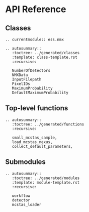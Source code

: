 # API Reference

## Classes

```{eval-rst}
.. currentmodule:: ess.nmx

.. autosummary::
   :toctree: ../generated/classes
   :template: class-template.rst
   :recursive:

   NumberOfDetectors
   NMXData
   InputFilepath
   PixelIDs
   MaximumProbability
   DefaultMaximumProbability

```

## Top-level functions

```{eval-rst}
.. autosummary::
   :toctree: ../generated/functions
   :recursive:

   small_mcstas_sample,
   load_mcstas_nexus,
   collect_default_parameters,
```

## Submodules

```{eval-rst}
.. autosummary::
   :toctree: ../generated/modules
   :template: module-template.rst
   :recursive:

   workflow
   detector
   mcstas_loader
```

